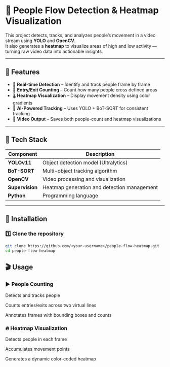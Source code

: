 # 👣 People Flow Detection & Heatmap Visualization

This project detects, tracks, and analyzes people’s movement in a video stream using **YOLO** and **OpenCV**.  
It also generates a **heatmap** to visualize areas of high and low activity — turning raw video data into actionable insights.

---

## 🎯 Features

- 🎥 **Real-time Detection** – Identify and track people frame by frame  
- 🔢 **Entry/Exit Counting** – Count how many people cross defined areas  
- 🌡️ **Heatmap Visualization** – Display movement density using color gradients  
- 🧠 **AI-Powered Tracking** – Uses YOLO + BoT-SORT for consistent tracking  
- 💾 **Video Output** – Saves both people-count and heatmap visualizations  

---

## 🧰 Tech Stack

| Component | Description |
|------------|-------------|
| **YOLOv11** | Object detection model (Ultralytics) |
| **BoT-SORT** | Multi-object tracking algorithm |
| **OpenCV** | Video processing and visualization |
| **Supervision** | Heatmap generation and detection management |
| **Python** | Programming language |

---

## 🚀 Installation

### 1️⃣ Clone the repository

```bash
git clone https://github.com/<your-username>/people-flow-heatmap.git
cd people-flow-heatmap
```

## 🎬 Usage
### ▶️ People Counting

Detects and tracks people

Counts entries/exits across two virtual lines

Annotates frames with bounding boxes and counts


### 🔥 Heatmap Visualization

Detects people in each frame

Accumulates movement points

Generates a dynamic color-coded heatmap


